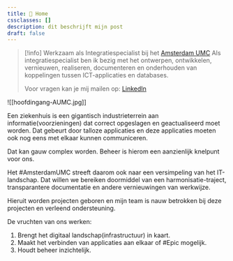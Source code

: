 ```yaml
---
title: 🏡 Home
cssclasses: []
description: dit beschrijft mijn post
draft: false
---
```

> [!info] Werkzaam als Integratiespecialist bij het [Amsterdam UMC](https://amsterdamumc.org/nl/organisatie/missie-visie-en-strategie.htm)
> Als integratiespecialist ben ik bezig met het ontwerpen, ontwikkelen, vernieuwen, realiseren, documenteren en onderhouden van koppelingen tussen ICT-applicaties en databases.
> 
> Voor vragen kan je mij mailen op: <a href="https://linkedin.com/in/randyofosu" target="_blank">LinkedIn</a>

![[hoofdingang-AUMC.jpg]]

Een ziekenhuis is een gigantisch industrieterrein aan informatie(voorzieningen) dat correct opgeslagen en geactualiseerd moet worden. Dat gebeurt door talloze applicaties en deze applicaties moeten ook nog eens met elkaar kunnen communiceren. 

Dat kan gauw complex worden. Beheer is hierom een aanzienlijk knelpunt voor ons.

Het #AmsterdamUMC streeft daarom ook naar een versimpeling van het IT-landschap. Dat willen we bereiken doormiddel van een harmonisatie-traject, transparantere documentatie en andere vernieuwingen van werkwijze.

Hieruit worden projecten geboren en mijn team is nauw betrokken bij deze projecten en verleend ondersteuning.

De vruchten van ons werken:
1. Brengt het digitaal landschap(infrastructuur) in kaart.
2. Maakt het verbinden van applicaties aan elkaar of #Epic mogelijk.
3. Houdt beheer inzichtelijk.
